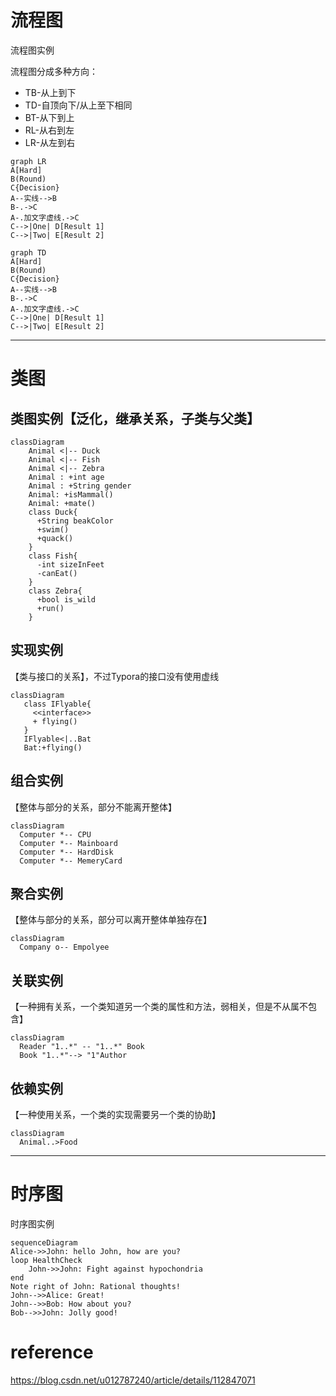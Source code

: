 # 流程图

流程图实例

流程图分成多种方向：

- TB-从上到下
- TD-自顶向下/从上至下相同
- BT-从下到上
- RL-从右到左
- LR-从左到右

```mermaid
graph LR
A[Hard]
B(Round)
C{Decision}
A--实线-->B
B-.->C
A-.加文字虚线.->C
C-->|One| D[Result 1]
C-->|Two| E[Result 2]
```

```mermaid
graph TD
A[Hard]
B(Round)
C{Decision}
A--实线-->B
B-.->C
A-.加文字虚线.->C
C-->|One| D[Result 1]
C-->|Two| E[Result 2]
```





-------------

# 类图

## 类图实例【泛化，继承关系，子类与父类】

```mermaid
classDiagram
    Animal <|-- Duck
    Animal <|-- Fish
    Animal <|-- Zebra
    Animal : +int age
    Animal : +String gender
    Animal: +isMammal()
    Animal: +mate()
    class Duck{
      +String beakColor
      +swim()
      +quack()
    }
    class Fish{
      -int sizeInFeet
      -canEat()
    }
    class Zebra{
      +bool is_wild
      +run()
    }
```

## 实现实例

【类与接口的关系】，不过Typora的接口没有使用虚线

```mermaid
classDiagram
   class IFlyable{
     <<interface>>
     + flying()
   }
   IFlyable<|..Bat
   Bat:+flying()
```

## 组合实例

【整体与部分的关系，部分不能离开整体】

```mermaid
classDiagram
  Computer *-- CPU
  Computer *-- Mainboard
  Computer *-- HardDisk
  Computer *-- MemeryCard
```

## 聚合实例

【整体与部分的关系，部分可以离开整体单独存在】

```mermaid
classDiagram
  Company o-- Empolyee
```

## 关联实例

【一种拥有关系，一个类知道另一个类的属性和方法，弱相关，但是不从属不包含】

```mermaid
classDiagram
  Reader "1..*" -- "1..*" Book
  Book "1..*"--> "1"Author
```

## 依赖实例

【一种使用关系，一个类的实现需要另一个类的协助】

```mermaid
classDiagram
  Animal..>Food
```







------------------

# 时序图

时序图实例

```mermaid
sequenceDiagram
Alice->>John: hello John, how are you?
loop HealthCheck
	John->>John: Fight against hypochondria
end
Note right of John: Rational thoughts!
John-->>Alice: Great!
John-->>Bob: How about you?
Bob-->>John: Jolly good!
```

# reference

https://blog.csdn.net/u012787240/article/details/112847071

